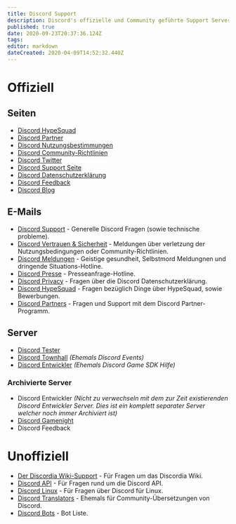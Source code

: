 ```yaml
---
title: Discord Support
description: Discord's offizielle und Community geführte Support Server
published: true
date: 2020-09-23T20:37:36.124Z
tags: 
editor: markdown
dateCreated: 2020-04-09T14:52:32.440Z
---
```


# Offiziell
## Seiten
- [Discord HypeSquad](https://discordapp.com/hypesquad)
- [Discord Partner](https://discordapp.com/partners)
- [Discord Nutzungsbestimmungen](https://discordapp.com/terms)
- [Discord Community-Richtlinien](https://discordapp.com/guidelines)
- [Discord Twitter](https://twitter.com/discord)
- [Discord Support Seite](https://support.discordapp.com/hc/de)
- [Discord Datenschutzerklärung](https://discordapp.com/privacy)
- [Discord Feedback](https://support.discordapp.com/hc/de/community/topics)
- [Discord Blog](https://blog.discordapp.com)

## E-Mails
- [Discord Support](mailto:support@discordapp.com) - Generelle Discord Fragen (sowie technische probleme).
- [Discord Vertrauen & Sicherheit](mailto:abuse@discordapp.com) - Meldungen über verletzung der Nutzungsbedingungen oder Community-Richtlinien.
- [Discord Meldungen](mailto:reports@discordapp.com) - Geistige gesundheit, Selbstmord Meldungnen und dringende Situations-Hotline.
- [Discord Presse](mailto:press@discordapp.com) - Presseanfrage-Hotline.
- [Discord Privacy](mailto:privacy@discordapp.com) - Fragen über die Discord Datenschutzerklärung.
- [Discord HypeSquad](mailto:hypesquad@discordapp.com) - Fragen bezüglich Dinge über HypeSquad, sowie Bewerbungen.
- [Discord Partners](mailto:partners@discordapp.com) - Fragen und Support mit dem Discord Partner-Programm.

## Server
- [Discord Tester](https://discord.gg/discord-testers)
- [Discord Townhall](https://discord.gg/discord-townhall) *(Ehemals Discord Events)*
- [Discord Entwickler](https://discord.gg/discord-developers) *(Ehemals Discord Game SDK Hilfe)*

### Archivierte Server
- Discord Entwickler *(Nicht zu verwechseln mit dem zur Zeit existierenden Discord Entwickler Server. Dies ist ein komplett separater Server welcher noch immer Archiviert ist)*
- [Discord Gamenight](https://discord.gg/gamenight)
- Discord Feedback

# Unoffiziell
- [Der Discordia Wiki-Support](https://discord.gg/ZRJ9Ghh) - Für Fragen um das Discordia Wiki.
- [Discord API](https://discord.gg/discord-api) - Für Fragen rund um die Discord API.
- [Discord Linux](https://discord.gg/discord-linux) - Für Fragen über Discord für Linux.
- [Discord Translators](https://discord.gg/mmfyqEQ) - Ehemals für Community-Übersetzungen von Discord.
- [Discord Bots](https://discord.gg/0cDvIgU2voWn4BaD) - Bot Liste.